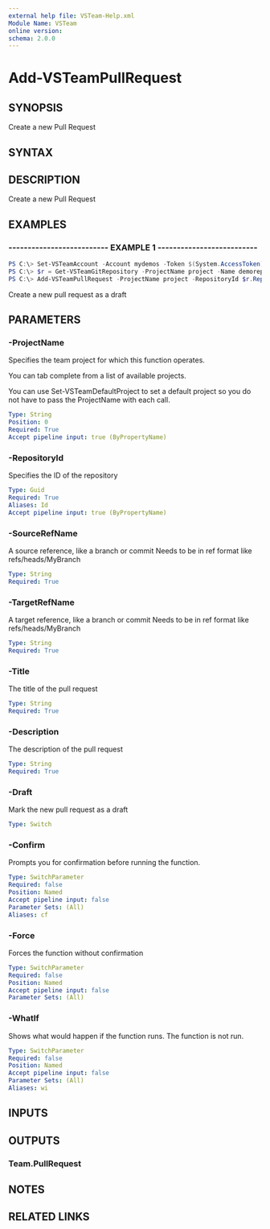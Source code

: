 ```yaml
---
external help file: VSTeam-Help.xml
Module Name: VSTeam
online version:
schema: 2.0.0
---
```


# Add-VSTeamPullRequest

## SYNOPSIS

Create a new Pull Request

## SYNTAX

## DESCRIPTION

Create a new Pull Request

## EXAMPLES

### -------------------------- EXAMPLE 1 --------------------------

```PowerShell
PS C:\> Set-VSTeamAccount -Account mydemos -Token $(System.AccessToken) -UseBearerToken
PS C:\> $r = Get-VSTeamGitRepository -ProjectName project -Name demorepo
PS C:\> Add-VSTeamPullRequest -ProjectName project -RepositoryId $r.RepositoryId -SourceRefName "refs/heads/mybranch" -TargetRefName "refs/heads/master" -Title "My PR" -Description "My Description" -Draft
```

Create a new pull request as a draft

## PARAMETERS

### -ProjectName

Specifies the team project for which this function operates.

You can tab complete from a list of available projects.

You can use Set-VSTeamDefaultProject to set a default project so
you do not have to pass the ProjectName with each call.

```yaml
Type: String
Position: 0
Required: True
Accept pipeline input: true (ByPropertyName)
```

### -RepositoryId

Specifies the ID of the repository

```yaml
Type: Guid
Required: True
Aliases: Id
Accept pipeline input: true (ByPropertyName)
```

### -SourceRefName

A source reference, like a branch or commit
Needs to be in ref format like refs/heads/MyBranch

```yaml
Type: String
Required: True
```

### -TargetRefName

A target reference, like a branch or commit
Needs to be in ref format like refs/heads/MyBranch

```yaml
Type: String
Required: True
```

### -Title

The title of the pull request

```yaml
Type: String
Required: True
```

### -Description

The description of the pull request

```yaml
Type: String
Required: True
```

### -Draft

Mark the new pull request as a draft

```yaml
Type: Switch
```

### -Confirm

Prompts you for confirmation before running the function.

```yaml
Type: SwitchParameter
Required: false
Position: Named
Accept pipeline input: false
Parameter Sets: (All)
Aliases: cf
```

### -Force

Forces the function without confirmation

```yaml
Type: SwitchParameter
Required: false
Position: Named
Accept pipeline input: false
Parameter Sets: (All)
```

### -WhatIf

Shows what would happen if the function runs.
The function is not run.

```yaml
Type: SwitchParameter
Required: false
Position: Named
Accept pipeline input: false
Parameter Sets: (All)
Aliases: wi
```

## INPUTS

## OUTPUTS

### Team.PullRequest

## NOTES

## RELATED LINKS

